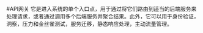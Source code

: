 #API​​网关
它是进入系统的单个入口点，用于通过将它们路由到适当的后端服务来处理请求，或者通过调用多个后端服务并聚合结果。此外，它可以用于身份验证，洞察，压力和金丝雀测试，服务迁移，静态响应处理，主动流量管理。